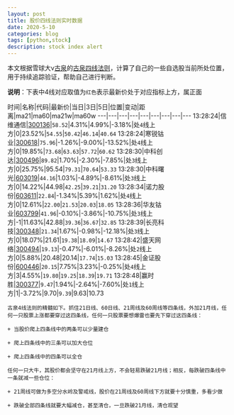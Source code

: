 ```yaml
---
layout: post
title: 股价四线法则实时数据
date: 2020-5-10
categories: blog
tags: [python,stock]
description: stock index alert
---
```



本文根据雪球大v[古泉](https://xueqiu.com/u/7148646888)的[古泉四线法则](https://xueqiu.com/7148646888/130498192)，计算了自己的一些自选股当前所处位置，用于持续追踪验证，帮助自己进行判断。

**说明**：下表中4线对应取值为`红色`表示最新价处于对应指标上方，属正面

时间|名称|代码|最新价|当日|3日|5日|位置|变动|距离|ma21|ma60|ma21w|ma60w
---|---|---|---|---|---|---|---|---
13:28:24|信维通信|[300136](https://xueqiu.com/S/SZ300136)|`58.52`|4.31%|4.99%|-3.18%|处`4`线上方|0|23.52%|`54.55`|`50.42`|`46.14`|`40.64`
13:28:24|寒锐钴业|[300618](https://xueqiu.com/S/SZ300618)|`75.96`|-1.26%|-9.00%|-13.52%|处`4`线上方|0|19.85%|`73.68`|`63.63`|`57.72`|`60.62`
13:28:30|中科创达|[300496](https://xueqiu.com/S/SZ300496)|`89.82`|1.70%|-2.30%|-7.85%|处`3`线上方|0|25.75%|95.54|`79.31`|`70.64`|`53.33`
13:28:30|中科曙光|[603019](https://xueqiu.com/S/SH603019)|`44.16`|1.03%|-4.89%|-8.61%|处`3`线上方|0|14.22%|44.98|`42.25`|`39.21`|`31.20`
13:28:34|诺力股份|[603611](https://xueqiu.com/S/SH603611)|`22.84`|-1.34%|5.39%|1.62%|处`4`线上方|0|12.61%|`22.00`|`21.53`|`20.03`|`18.05`
13:28:36|华友钴业|[603799](https://xueqiu.com/S/SH603799)|`41.96`|-0.10%|-3.86%|-10.75%|处`3`线上方|-1|11.63%|42.88|`39.36`|`36.67`|`32.85`
13:28:39|长亮科技|[300348](https://xueqiu.com/S/SZ300348)|`21.34`|1.67%|-0.98%|-12.18%|处`3`线上方|0|18.07%|21.61|`19.38`|`18.09`|`14.67`
13:28:42|盛天网络|[300494](https://xueqiu.com/S/SZ300494)|`19.13`|-0.47%|-6.01%|-8.26%|处`2`线上方|0|5.88%|20.48|20.14|`17.74`|`15.03`
13:28:45|金证股份|[600446](https://xueqiu.com/S/SH600446)|`20.15`|7.75%|3.23%|-0.25%|处`4`线上方|3|4.55%|`19.80`|`19.25`|`18.39`|`19.71`
13:28:48|赢时胜|[300377](https://xueqiu.com/S/SZ300377)|`9.47`|1.94%|-2.64%|-7.60%|处`1`线上方|1|-3.72%|9.70|`9.39`|9.63|10.73

```
古泉4线法则的精髓如下。抓住21日线、60日线、21周线及60周线等四条线，外加21月线，任何一只股票上涨都要穿过这四条线，任何一只股票要想爆雷也要先下穿过这四条线：

+ 当股价爬上四条线中的两条可以少量建仓

+ 爬上四条线中的三条可以加大仓位

+ 爬上四条线中的四条可以全仓

任何一只大牛，其股价都会坚守在21月线上方，不会轻易跌破21月线；相反，每跌破四条线中一条就减一些仓位：

+ 21周线可做为多空分水岭及警戒线，股价在21周线及60周线下方就要十分慎重，多看少做

+ 跌破全部四条线就要大幅减仓，甚至清仓，一旦跌破21月线，清仓观望
```